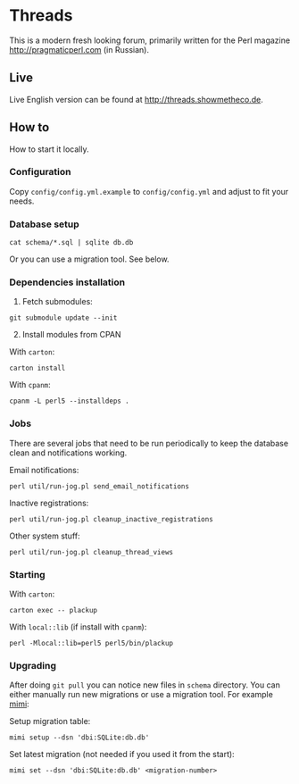 # Threads

This is a modern fresh looking forum, primarily written for the Perl
magazine <http://pragmaticperl.com> (in Russian).

## Live

Live English version can be found at <http://threads.showmetheco.de>.

## How to

How to start it locally.

### Configuration

Copy `config/config.yml.example` to `config/config.yml` and adjust to fit your needs.

### Database setup

```
cat schema/*.sql | sqlite db.db
```

Or you can use a migration tool. See below.

### Dependencies installation

1. Fetch submodules:

```
git submodule update --init
```

2. Install modules from CPAN

With `carton`:

```
carton install
```

With `cpanm`:

```
cpanm -L perl5 --installdeps .
```

### Jobs

There are several jobs that need to be run periodically to keep the database
clean and notifications working.

Email notifications:

```
perl util/run-jog.pl send_email_notifications
```

Inactive registrations:

```
perl util/run-jog.pl cleanup_inactive_registrations
```

Other system stuff:

```
perl util/run-jog.pl cleanup_thread_views
```

### Starting

With `carton`:

```
carton exec -- plackup
```

With `local::lib` (if install with `cpanm`):

```
perl -Mlocal::lib=perl5 perl5/bin/plackup
```

### Upgrading

After doing `git pull` you can notice new files in `schema` directory. You can
either manually run new migrations or use a migration tool. For example
[mimi](http://github.com/vti/app-mimi):

Setup migration table:

```
mimi setup --dsn 'dbi:SQLite:db.db'
```

Set latest migration (not needed if you used it from the start):

```
mimi set --dsn 'dbi:SQLite:db.db' <migration-number>
```
